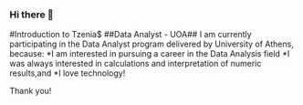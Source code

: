 ### Hi there 👋

<!--
**tzeniak/tzeniak** is a ✨ _special_ ✨ repository because its `README.md` (this file) appears on your GitHub profile.

Here are some ideas to get you started:

- 🔭 I’m currently working on ...
- 🌱 I’m currently learning ...
- 👯 I’m looking to collaborate on ...
- 🤔 I’m looking for help with ...
- 💬 Ask me about ...
- 📫 How to reach me: ...
- 😄 Pronouns: ...
- ⚡ Fun fact: ...
-->
#Introduction to Tzenia$
##Data Analyst - UOA##
I am currently participating in the Data Analyst program delivered by University of Athens, because:
*I am interested in pursuing a career in the Data Analysis field
*I was always interested in calculations and interpretation of numeric results,and
*I love technology!

Thank you!
